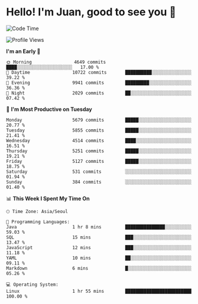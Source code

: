 # Hello! I'm Juan, good to see you 👋

<!--
**Y-k-Y/Y-k-Y** is a ✨ _special_ ✨ repository because its `README.md` (this file) appears on your GitHub profile.

Here are some ideas to get you started:

- 🔭 I’m currently working on ...
- 🌱 I’m currently learning ...
- 👯 I’m looking to collaborate on ...
- 🤔 I’m looking for help with ...
- 💬 Ask me about ...
- 📫 How to reach me: ...
- 😄 Pronouns: ...
- ⚡ Fun fact: ...
-->
<!--
![Profile views](https://gpvc.arturio.dev/Y-k-Y)

[![Omid Nikrah StackOverflow](https://github-readme-stackoverflow.vercel.app/?userID=9517076)](https://stackoverflow.com/users/9517076/i-have-10-fingers)
-->

<!--START_SECTION:waka-->
![Code Time](http://img.shields.io/badge/Code%20Time-1%2C845%20hrs%2031%20mins-blue)

![Profile Views](http://img.shields.io/badge/Profile%20Views-1-blue)

**I'm an Early 🐤** 

```text
🌞 Morning                4649 commits        ████░░░░░░░░░░░░░░░░░░░░░   17.00 % 
🌆 Daytime                10722 commits       ██████████░░░░░░░░░░░░░░░   39.22 % 
🌃 Evening                9941 commits        █████████░░░░░░░░░░░░░░░░   36.36 % 
🌙 Night                  2029 commits        ██░░░░░░░░░░░░░░░░░░░░░░░   07.42 % 
```
📅 **I'm Most Productive on Tuesday** 

```text
Monday                   5679 commits        █████░░░░░░░░░░░░░░░░░░░░   20.77 % 
Tuesday                  5855 commits        █████░░░░░░░░░░░░░░░░░░░░   21.41 % 
Wednesday                4514 commits        ████░░░░░░░░░░░░░░░░░░░░░   16.51 % 
Thursday                 5251 commits        █████░░░░░░░░░░░░░░░░░░░░   19.21 % 
Friday                   5127 commits        █████░░░░░░░░░░░░░░░░░░░░   18.75 % 
Saturday                 531 commits         ░░░░░░░░░░░░░░░░░░░░░░░░░   01.94 % 
Sunday                   384 commits         ░░░░░░░░░░░░░░░░░░░░░░░░░   01.40 % 
```


📊 **This Week I Spent My Time On** 

```text
🕑︎ Time Zone: Asia/Seoul

💬 Programming Languages: 
Java                     1 hr 8 mins         ███████████████░░░░░░░░░░   59.03 % 
SQL                      15 mins             ███░░░░░░░░░░░░░░░░░░░░░░   13.47 % 
JavaScript               12 mins             ███░░░░░░░░░░░░░░░░░░░░░░   11.18 % 
YAML                     10 mins             ██░░░░░░░░░░░░░░░░░░░░░░░   09.11 % 
Markdown                 6 mins              █░░░░░░░░░░░░░░░░░░░░░░░░   05.26 % 

💻 Operating System: 
Linux                    1 hr 55 mins        █████████████████████████   100.00 % 
```


<!--END_SECTION:waka-->
